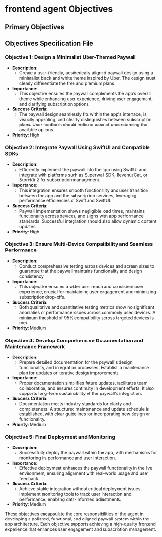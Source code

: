 
# frontend agent Objectives

## Primary Objectives

## Objectives Specification File

### Objective 1: Design a Minimalist Uber-Themed Paywall

- **Description**: 
  - Create a user-friendly, aesthetically aligned paywall design using a minimalist black and white theme inspired by Uber. The design must clearly differentiate the free and premium plans.
- **Importance**: 
  - This objective ensures the paywall complements the app's overall theme while enhancing user experience, driving user engagement, and clarifying subscription options.
- **Success Criteria**:
  - The paywall design seamlessly fits within the app's interface, is visually appealing, and clearly distinguishes between subscription plans. User feedback should indicate ease of understanding the available options.
- **Priority**: High

### Objective 2: Integrate Paywall Using SwiftUI and Compatible SDKs

- **Description**: 
  - Efficiently implement the paywall into the app using SwiftUI and integrate with platforms such as Superwall SDK, RevenueCat, or StoreKit 2 for subscription management.
- **Importance**: 
  - This integration ensures smooth functionality and user transition between the app and the subscription services, leveraging performance efficiencies of Swift and SwiftUI.
- **Success Criteria**:
  - Paywall implementation shows negligible load times, maintains functionality across devices, and aligns with app performance standards. Successful integration should also allow dynamic content updates.
- **Priority**: High

### Objective 3: Ensure Multi-Device Compatibility and Seamless Performance

- **Description**: 
  - Conduct comprehensive testing across devices and screen sizes to guarantee that the paywall maintains functionality and design consistency.
- **Importance**: 
  - This objective ensures a wider user reach and consistent user experience, crucial for maintaining user engagement and minimizing subscription drop-offs.
- **Success Criteria**:
  - Both qualitative and quantitative testing metrics show no significant anomalies or performance issues across commonly used devices. A minimum threshold of 95% compatibility across targeted devices is met.
- **Priority**: Medium

### Objective 4: Develop Comprehensive Documentation and Maintenance Framework

- **Description**: 
  - Prepare detailed documentation for the paywall's design, functionality, and integration processes. Establish a maintenance plan for updates or iterative design improvements.
- **Importance**: 
  - Proper documentation simplifies future updates, facilitates team collaboration, and ensures continuity in development efforts. It also supports long-term sustainability of the paywall's integration.
- **Success Criteria**:
  - Documentation meets industry standards for clarity and completeness. A structured maintenance and update schedule is established, with clear guidelines for incorporating new design or functionality.
- **Priority**: Medium

### Objective 5: Final Deployment and Monitoring

- **Description**: 
  - Successfully deploy the paywall within the app, with mechanisms for monitoring its performance and user interaction.
- **Importance**: 
  - Effective deployment enhances the paywall functionality in the live environment, ensuring alignment with real-world usage and user feedback.
- **Success Criteria**:
  - Achieve stable integration without critical deployment issues. Implement monitoring tools to track user interaction and performance, enabling data-informed adjustments.
- **Priority**: Medium

These objectives encapsulate the core responsibilities of the agent in developing a polished, functional, and aligned paywall system within the app architecture. Each objective supports achieving a high-quality frontend experience that enhances user engagement and subscription management.
